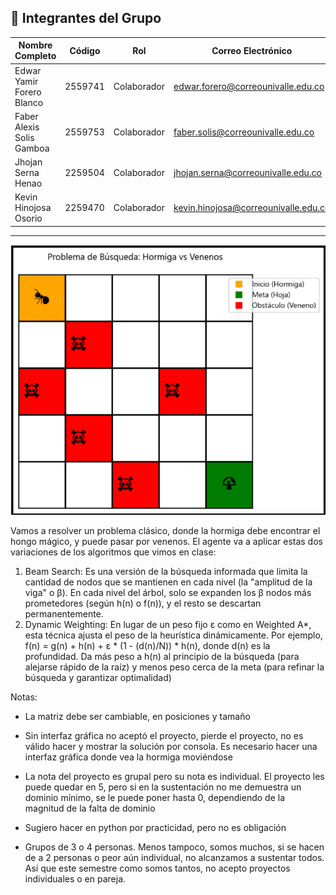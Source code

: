 
## 👥 Integrantes del Grupo

| Nombre Completo       | Código  | Rol            | Correo Electrónico       |
|-----------------------|---------|----------------|--------------------------|
| Edwar Yamir Forero Blanco        | 2559741  | Colaborador  | edwar.forero@correounivalle.edu.co  |
| Faber Alexis Solis Gamboa        | 2559753  | Colaborador  | faber.solis@correounivalle.edu.co   |
| Jhojan Serna Henao               | 2259504  | Colaborador  | jhojan.serna@correounivalle.edu.co  |
| Kevin Hinojosa Osorio            | 2259470  | Colaborador  | kevin.hinojosa@correounivalle.edu.co|




---
![Mapa de ejemplo](assets/image.png)


Vamos a resolver un problema clásico, donde la hormiga debe encontrar el hongo mágico, y
puede pasar por venenos.
El agente va a aplicar estas dos variaciones de los algoritmos que vimos en clase:
1. Beam Search: Es una versión de la búsqueda informada que limita la cantidad de nodos
que se mantienen en cada nivel (la "amplitud de la viga" o β). En cada nivel del árbol,
solo se expanden los β nodos más prometedores (según h(n) o f(n)), y el resto se
descartan permanentemente.
2. Dynamic Weighting: En lugar de un peso fijo ε como en Weighted A*, esta técnica ajusta
el peso de la heurística dinámicamente. Por ejemplo, f(n) = g(n) + h(n) + ε * (1 - (d(n)/N)) * h(n), donde d(n) es la profundidad. Da más peso a h(n) al principio de la búsqueda
(para alejarse rápido de la raíz) y menos peso cerca de la meta (para refinar la
búsqueda y garantizar optimalidad)

Notas:

- La matriz debe ser cambiable, en posiciones y tamaño
- Sin interfaz gráfica no aceptó el proyecto, pierde el proyecto, no es válido hacer y
mostrar la solución por consola. Es necesario hacer una interfaz gráfica donde vea la
hormiga moviéndose
- La nota del proyecto es grupal pero su nota es individual. El proyecto les puede quedar
en 5, pero si en la sustentación no me demuestra un dominio mínimo, se le puede poner
hasta 0, dependiendo de la magnitud de la falta de dominio
- Sugiero hacer en python por practicidad, pero no es obligación

- Grupos de 3 o 4 personas. Menos tampoco, somos muchos, si se hacen de a 2
personas o peor aún individual, no alcanzamos a sustentar todos. Así que este
semestre como somos tantos, no acepto proyectos individuales o en pareja.
